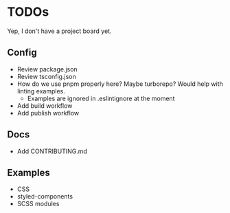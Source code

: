# TODOs

Yep, I don't have a project board yet.

## Config

- Review package.json
- Review tsconfig.json
- How do we use pnpm properly here? Maybe turborepo? Would help with linting examples.
  - Examples are ignored in .eslintignore at the moment
- Add build workflow
- Add publish workflow

## Docs

- Add CONTRIBUTING.md

## Examples

- CSS
- styled-components
- SCSS modules
